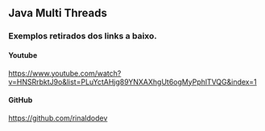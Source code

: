 ## Java Multi Threads

### Exemplos retirados dos links a baixo.

#### Youtube
https://www.youtube.com/watch?v=HNSRrbktJ9o&list=PLuYctAHjg89YNXAXhgUt6ogMyPphlTVQG&index=1

#### GitHub 
https://github.com/rinaldodev
